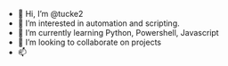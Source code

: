 - 👋 Hi, I’m @tucke2
- 👀 I’m interested in automation and scripting.
- 🌱 I’m currently learning Python, Powershell, Javascript
- 💞️ I’m looking to collaborate on projects
- 📫 

<!---
tucke2/tucke2 is a ✨ special ✨ repository because its `README.md` (this file) appears on your GitHub profile.
You can click the Preview link to take a look at your changes.
--->
